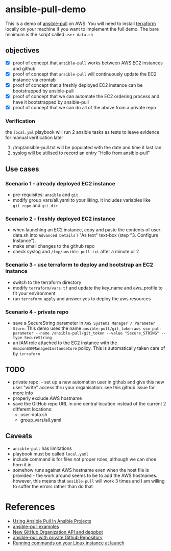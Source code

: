 # ansible-pull-demo
This is a demo of [ansible-pull](https://docs.ansible.com/ansible/latest/cli/ansible-pull.html) on AWS. You will need to install [terraform](https://www.terraform.io/) locally on your machine if you want to implement the full demo. The bare minimum is the script called `user-data.sh`


## objectives
- [x] proof of concept that `ansible-pull` works between AWS EC2 instances and github
- [x] proof of concept that `ansible-pull` will continuously update the EC2 instance via crontab
- [x] proof of concept that a freshly deployed EC2 instance can be bootstrapped by ansible-pull
- [x] proof of concept that we can automate the EC2 ordering process and have it bootstrapped by ansible-pull
- [x] proof of concept that we can do all of the above from a private repo

### Verification
the `local.yml` playbook will run 2 ansible tasks as tests to leave evidence for manual verification later
1. /tmp/ansible-pull.txt will be populated with the date and time it last ran
1. syslog will be utilised to record an entry "Hello from ansible-pull"

## Use cases
### Scenario 1 - already deployed EC2 instance
- pre-requisites: `ansible` and `git`
- modify group_vars/all.yaml to your liking. it includes variables like `git_repo` and `git_dir`

### Scenario 2 - freshly deployed EC2 instance
- when launching an EC2 instance, copy and paste the contents of user-data.sh into `Advanced Details` \ "As text" text-box (step "3. Configure Instance").
- make small changes to the github repo
- check syslog and `/tmp/ansible-pull.txt` after a minute or 2

### Scenario 3 - use terraform to deploy and bootstrap an EC2 instance
- switch to the terraform directory
- modify `terraform/vars.tf` and update the key_name and aws_profile to fit your environment
- run `terraform apply` and answer yes to deploy the aws resources

### Scenario 4 - private repo
- save a SecureString parameter in `AWS Systems Manager / Parameter Store`. This demo uses the name `ansible-pull/git_token`
	`aws ssm put-parameter --name /ansible-pull/git_token --value "Secure_STRING" --type SecureString`
- an IAM role attached to the EC2 instance with the `AmazonSSMManagedInstanceCore` policy. This is automatically taken care of by `terraform`

## TODO
- private repo: - set up a new automation user in github and give this new user "write" access thru your organisation. see this github issue for [more info](https://github.com/jollygoodcode/jollygoodcode.github.io/issues/11)
- properly exclude AWS hostname
- save the GitHub repo URL in one central location instead of the current 2 different locations:
  - user-data.sh
  - group_vars/all.yaml

## Caveats
- `ansible-pull` has limitations
- playbook must be called `local.yaml`
- include command is for files not proper roles, although we can shoe horn it in
- somehow runs against AWS hostname even when the host file is provided - the work around seems to be to add the AWS hostnames. however, this means that `ansible-pull` will work 3 times and I am willing to suffer the errors rather than do that

# References
- [Using Ansible Pull In Ansible Projects](https://medium.com/splunkuserdeveloperadministrator/using-ansible-pull-in-ansible-projects-ac04466643e8)
- [ansible-pull examples](https://github.com/ansible/ansible-examples/blob/master/language_features/ansible_pull.yml)
- [New GitHub Organization API and deppbot](https://github.com/jollygoodcode/jollygoodcode.github.io/issues/11)
- [ansible-pull with private Github Repository](https://medium.com/planetarynetworks/ansible-pull-with-private-github-repository-d147fdf6f60b)
- [Running commands on your Linux instance at launch](https://docs.aws.amazon.com/AWSEC2/latest/UserGuide/user-data.html)
